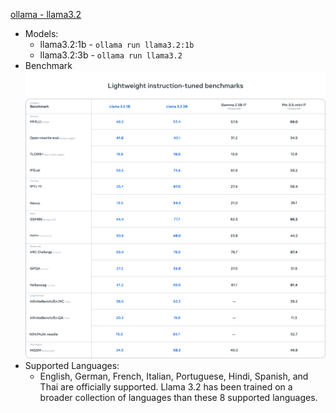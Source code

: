 [ollama - llama3.2](https://ollama.com/library/llama3.2)
- Models:
    - llama3.2:1b - `ollama run llama3.2:1b`
    - llama3.2:3b - `ollama run llama3.2`    
- Benchmark
![llama3.2](../../../docs/img/llama3.2_benchmark.png)
- Supported Languages:
    - English, German, French, Italian, Portuguese, Hindi, Spanish, and Thai are officially supported. Llama 3.2 has been trained on a broader collection of languages than these 8 supported languages.